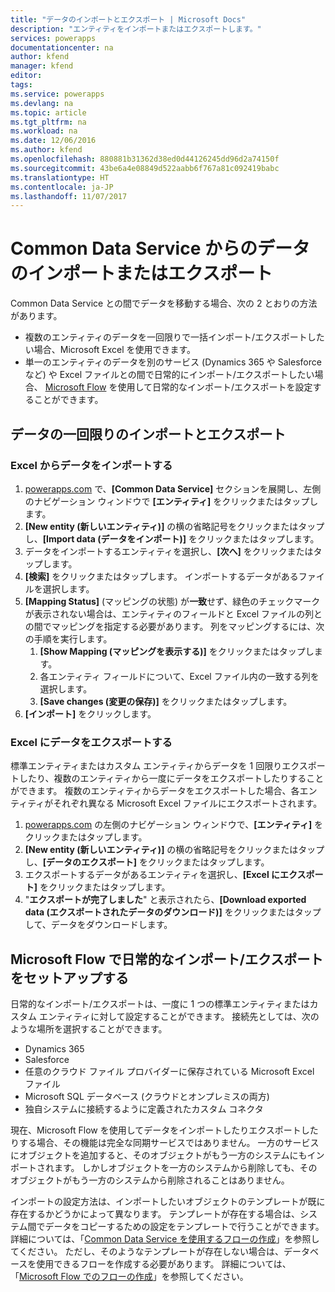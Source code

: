 ```yaml
---
title: "データのインポートとエクスポート | Microsoft Docs"
description: "エンティティをインポートまたはエクスポートします。"
services: powerapps
documentationcenter: na
author: kfend
manager: kfend
editor: 
tags: 
ms.service: powerapps
ms.devlang: na
ms.topic: article
ms.tgt_pltfrm: na
ms.workload: na
ms.date: 12/06/2016
ms.author: kfend
ms.openlocfilehash: 880881b31362d38ed0d44126245dd96d2a74150f
ms.sourcegitcommit: 43be6a4e08849d522aabb6f767a81c092419babc
ms.translationtype: HT
ms.contentlocale: ja-JP
ms.lasthandoff: 11/07/2017
---
```

# <a name="import-or-export-data-from-the-common-data-service"></a>Common Data Service からのデータのインポートまたはエクスポート
Common Data Service との間でデータを移動する場合、次の 2 とおりの方法があります。

* 複数のエンティティのデータを一回限りで一括インポート/エクスポートしたい場合、Microsoft Excel を使用できます。
* 単一のエンティティのデータを別のサービス (Dynamics 365 や Salesforce など) や Excel ファイルとの間で日常的にインポート/エクスポートしたい場合、 [Microsoft Flow](https://flow.microsoft.com) を使用して日常的なインポート/エクスポートを設定することができます。

## <a name="import-or-export-data-once"></a>データの一回限りのインポートとエクスポート
### <a name="import-data-from-excel"></a>Excel からデータをインポートする
1. [powerapps.com](https://web.powerapps.com) で、**[Common Data Service]** セクションを展開し、左側のナビゲーション ウィンドウで **[エンティティ]** をクリックまたはタップします。
2. **[New entity (新しいエンティティ)]** の横の省略記号をクリックまたはタップし、**[Import data (データをインポート)]** をクリックまたはタップします。
3. データをインポートするエンティティを選択し、**[次へ]** をクリックまたはタップします。
4. **[検索]** をクリックまたはタップします。 インポートするデータがあるファイルを選択します。
5. **[Mapping Status]** (マッピングの状態) が**一致**せず、緑色のチェックマークが表示されない場合は、エンティティのフィールドと Excel ファイルの列との間でマッピングを指定する必要があります。 列をマッピングするには、次の手順を実行します。
   1. **[Show Mapping (マッピングを表示する)]** をクリックまたはタップします。
   2. 各エンティティ フィールドについて、Excel ファイル内の一致する列を選択します。
   3. **[Save changes (変更の保存)]** をクリックまたはタップします。
6. **[インポート]** をクリックします。

### <a name="export-data-to-excel"></a>Excel にデータをエクスポートする
標準エンティティまたはカスタム エンティティからデータを 1 回限りエクスポートしたり、複数のエンティティから一度にデータをエクスポートしたりすることができます。 複数のエンティティからデータをエクスポートした場合、各エンティティがそれぞれ異なる Microsoft Excel ファイルにエクスポートされます。

1. [powerapps.com](https://web.powerapps.com) の左側のナビゲーション ウィンドウで、**[エンティティ]** をクリックまたはタップします。
2. **[New entity (新しいエンティティ)]** の横の省略記号をクリックまたはタップし、**[データのエクスポート]** をクリックまたはタップします。
3. エクスポートするデータがあるエンティティを選択し、**[Excel にエクスポート]** をクリックまたはタップします。
4. "**エクスポートが完了しました**" と表示されたら、**[Download exported data (エクスポートされたデータのダウンロード)]** をクリックまたはタップして、データをダウンロードします。

## <a name="use-microsoft-flow-to-set-up-ongoing-import-or-export"></a>Microsoft Flow で日常的なインポート/エクスポートをセットアップする
日常的なインポート/エクスポートは、一度に 1 つの標準エンティティまたはカスタム エンティティに対して設定することができます。 接続先としては、次のような場所を選択することができます。

* Dynamics 365
* Salesforce
* 任意のクラウド ファイル プロバイダーに保存されている Microsoft Excel ファイル
* Microsoft SQL データベース (クラウドとオンプレミスの両方)
* 独自システムに接続するように定義されたカスタム コネクタ

現在、Microsoft Flow を使用してデータをインポートしたりエクスポートしたりする場合、その機能は完全な同期サービスではありません。 一方のサービスにオブジェクトを追加すると、そのオブジェクトがもう一方のシステムにもインポートされます。 しかしオブジェクトを一方のシステムから削除しても、そのオブジェクトがもう一方のシステムから削除されることはありません。

インポートの設定方法は、インポートしたいオブジェクトのテンプレートが既に存在するかどうかによって異なります。 テンプレートが存在する場合は、システム間でデータをコピーするための設定をテンプレートで行うことができます。 詳細については、「[Common Data Service を使用するフローの作成](https://flow.microsoft.com/documentation/common-data-model-intro/)」を参照してください。 ただし、そのようなテンプレートが存在しない場合は、データベースを使用できるフローを作成する必要があります。 詳細については、「[Microsoft Flow でのフローの作成](https://flow.microsoft.com/documentation/get-started-logic-flow/)」を参照してください。

